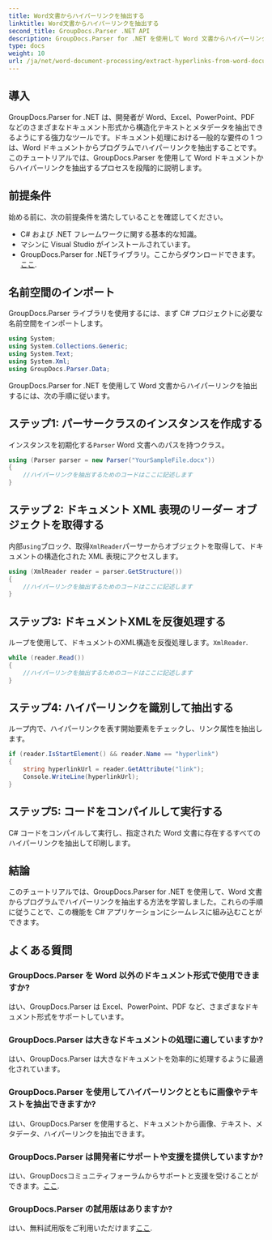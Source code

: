 ```yaml
---
title: Word文書からハイパーリンクを抽出する
linktitle: Word文書からハイパーリンクを抽出する
second_title: GroupDocs.Parser .NET API
description: GroupDocs.Parser for .NET を使用して Word 文書からハイパーリンクを抽出する方法を学習します。コード例を使用したステップバイステップ ガイド。
type: docs
weight: 10
url: /ja/net/word-document-processing/extract-hyperlinks-from-word-document/
---
```

## 導入
GroupDocs.Parser for .NET は、開発者が Word、Excel、PowerPoint、PDF などのさまざまなドキュメント形式から構造化テキストとメタデータを抽出できるようにする強力なツールです。ドキュメント処理における一般的な要件の 1 つは、Word ドキュメントからプログラムでハイパーリンクを抽出することです。このチュートリアルでは、GroupDocs.Parser を使用して Word ドキュメントからハイパーリンクを抽出するプロセスを段階的に説明します。
## 前提条件
始める前に、次の前提条件を満たしていることを確認してください。
- C# および .NET フレームワークに関する基本的な知識。
- マシンに Visual Studio がインストールされています。
-  GroupDocs.Parser for .NETライブラリ。ここからダウンロードできます。[ここ](https://releases.groupdocs.com/parser/net/).
## 名前空間のインポート
GroupDocs.Parser ライブラリを使用するには、まず C# プロジェクトに必要な名前空間をインポートします。
```csharp
using System;
using System.Collections.Generic;
using System.Text;
using System.Xml;
using GroupDocs.Parser.Data;
```
GroupDocs.Parser for .NET を使用して Word 文書からハイパーリンクを抽出するには、次の手順に従います。
## ステップ1: パーサークラスのインスタンスを作成する
インスタンスを初期化する`Parser` Word 文書へのパスを持つクラス。
```csharp
using (Parser parser = new Parser("YourSampleFile.docx"))
{
    //ハイパーリンクを抽出するためのコードはここに記述します
}
```
## ステップ 2: ドキュメント XML 表現のリーダー オブジェクトを取得する
内部`using`ブロック、取得`XmlReader`パーサーからオブジェクトを取得して、ドキュメントの構造化された XML 表現にアクセスします。
```csharp
using (XmlReader reader = parser.GetStructure())
{
    //ハイパーリンクを抽出するためのコードはここに記述します
}
```
## ステップ3: ドキュメントXMLを反復処理する
ループを使用して、ドキュメントのXML構造を反復処理します。`XmlReader`.
```csharp
while (reader.Read())
{
    //ハイパーリンクを抽出するためのコードはここに記述します
}
```
## ステップ4: ハイパーリンクを識別して抽出する
ループ内で、ハイパーリンクを表す開始要素をチェックし、リンク属性を抽出します。
```csharp
if (reader.IsStartElement() && reader.Name == "hyperlink")
{
    string hyperlinkUrl = reader.GetAttribute("link");
    Console.WriteLine(hyperlinkUrl);
}
```
## ステップ5: コードをコンパイルして実行する
C# コードをコンパイルして実行し、指定された Word 文書に存在するすべてのハイパーリンクを抽出して印刷します。
## 結論
このチュートリアルでは、GroupDocs.Parser for .NET を使用して、Word 文書からプログラムでハイパーリンクを抽出する方法を学習しました。これらの手順に従うことで、この機能を C# アプリケーションにシームレスに組み込むことができます。

## よくある質問
### GroupDocs.Parser を Word 以外のドキュメント形式で使用できますか?
はい、GroupDocs.Parser は Excel、PowerPoint、PDF など、さまざまなドキュメント形式をサポートしています。
### GroupDocs.Parser は大きなドキュメントの処理に適していますか?
はい、GroupDocs.Parser は大きなドキュメントを効率的に処理するように最適化されています。
### GroupDocs.Parser を使用してハイパーリンクとともに画像やテキストを抽出できますか?
はい、GroupDocs.Parser を使用すると、ドキュメントから画像、テキスト、メタデータ、ハイパーリンクを抽出できます。
### GroupDocs.Parser は開発者にサポートや支援を提供していますか?
はい、GroupDocsコミュニティフォーラムからサポートと支援を受けることができます。[ここ](https://forum.groupdocs.com/c/parser/17).
### GroupDocs.Parser の試用版はありますか?
はい、無料試用版をご利用いただけます[ここ](https://releases.groupdocs.com/).